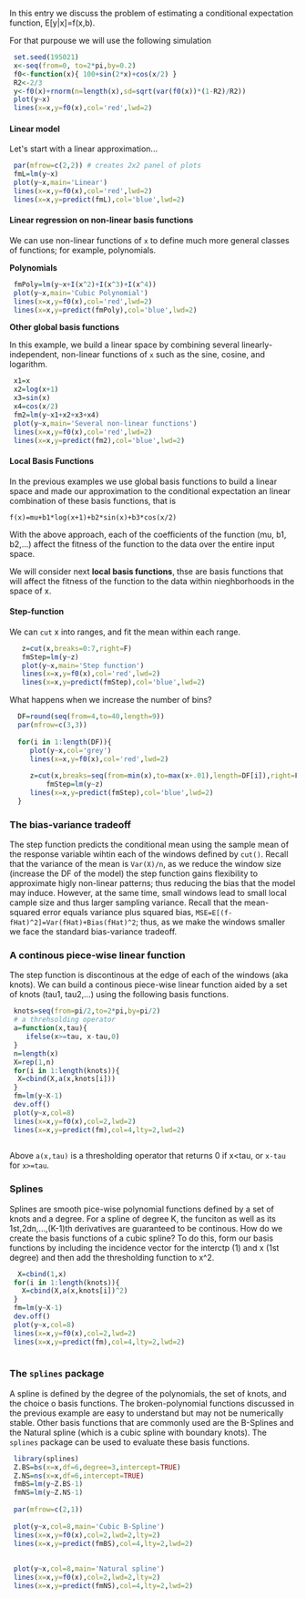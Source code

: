 
In this entry we discuss the problem of estimating a conditional expectation function, E[y|x]=f(x,b).

For that purpouse we will use the following simulation

```r
 set.seed(195021)
 x<-seq(from=0, to=2*pi,by=0.2)
 f0<-function(x){ 100+sin(2*x)+cos(x/2) }
 R2<-2/3
 y<-f0(x)+rnorm(n=length(x),sd=sqrt(var(f0(x))*(1-R2)/R2))
 plot(y~x)
 lines(x=x,y=f0(x),col='red',lwd=2)
```

#### Linear model

Let's start with a linear approximation...

```r
 par(mfrow=c(2,2)) # creates 2x2 panel of plots
 fmL=lm(y~x)
 plot(y~x,main='Linear')
 lines(x=x,y=f0(x),col='red',lwd=2)
 lines(x=x,y=predict(fmL),col='blue',lwd=2)

 ```
 
 #### Linear regression on non-linear basis functions
 
 We can use non-linear functions of `x` to define much more general classes of functions; for example, polynomials. 
 
 **Polynomials**

```r
 fmPoly=lm(y~x+I(x^2)+I(x^3)+I(x^4))
 plot(y~x,main='Cubic Polynomial')
 lines(x=x,y=f0(x),col='red',lwd=2)
 lines(x=x,y=predict(fmPoly),col='blue',lwd=2)

```

**Other global basis functions**

In this example, we build a linear space by combining several linearly-independent, non-linear functions of `x` such as the sine, cosine, and logarithm.

```r
 x1=x
 x2=log(x+1)
 x3=sin(x)
 x4=cos(x/2)
 fm2=lm(y~x1+x2+x3+x4)
 plot(y~x,main='Several non-linear functions')
 lines(x=x,y=f0(x),col='red',lwd=2)
 lines(x=x,y=predict(fm2),col='blue',lwd=2)
```

#### Local Basis Functions

In the previous examples we use global basis functions to build a linear space and made our approximation to the conditional expectation an linear combination of these basis functions, that is

    f(x)=mu+b1*log(x+1)+b2*sin(x)+b3*cos(x/2)
      
With the above approach, each of the coefficients of the function (mu, b1, b2,...) affect the fitness of the function to the data over the entire input space. 

We will consider next **local basis functions**, thse are basis functions that will affect the fitness of the function to the data within nieghborhoods in the space of x.

#### Step-function

We can `cut` x into ranges, and fit the mean within each range.

```r
   z=cut(x,breaks=0:7,right=F)
   fmStep=lm(y~z)
   plot(y~x,main='Step function')
   lines(x=x,y=f0(x),col='red',lwd=2)
   lines(x=x,y=predict(fmStep),col='blue',lwd=2)
```

What happens when we increase the number of bins?

```r
  DF=round(seq(from=4,to=40,length=9))
  par(mfrow=c(3,3))
  
  for(i in 1:length(DF)){
	 plot(y~x,col='grey')
	 lines(x=x,y=f0(x),col='red',lwd=2)
	
	 z=cut(x,breaks=seq(from=min(x),to=max(x+.01),length=DF[i]),right=F)
         fmStep=lm(y~z)
	 lines(x=x,y=predict(fmStep),col='blue',lwd=2)  
  }
 ```
### The bias-variance tradeoff

The step function predicts the conditional mean using the sample mean of the response variable wihtin each of the windows defined by `cut()`. Recall that the variance of the mean is `Var(X)/n`, as we reduce the window size (increase the DF of the model) the step function gains flexibility to approximate higly non-linear patterns; thus reducing the bias that the model may induce. However, at the same time, small windows lead to small local cample size and thus larger sampling variance. Recall that the mean-squared error equals variance plus squared bias, `MSE=E[(f-fHat)^2]=Var(fHat)+Bias(fHat)^2`; thus, as we make the windows smaller we face the standard bias-variance tradeoff.


### A continous piece-wise linear function

The step function is discontinous at the edge of each of the windows (aka knots). We can build a continous piece-wise linear function aided by a set of knots (tau1, tau2,...) using the following basis functions.

```r
 knots=seq(from=pi/2,to=2*pi,by=pi/2)
 # a threhsolding operator
 a=function(x,tau){ 
    ifelse(x>=tau, x-tau,0)
 }
 n=length(x)
 X=rep(1,n)
 for(i in 1:length(knots)){
  X=cbind(X,a(x,knots[i]))
 }
 fm=lm(y~X-1)
 dev.off()
 plot(y~x,col=8)
 lines(x=x,y=f0(x),col=2,lwd=2)
 lines(x=x,y=predict(fm),col=4,lty=2,lwd=2)
 
```
Above `a(x,tau)` is a thresholding operator that returns 0 if x<tau, or `x-tau` for `x>=tau`.


### Splines

Splines are smooth pice-wise polynomial functions defined by a set of knots and a degree. For a spline of degree K, the funciton as well as its 1st,2dn,...,(K-1)th derivatives are guaranteed to be continous. How do we create the basis functions of a cubic spline? To do this, form our basis functions by including the incidence vector for the interctp (1) and x (1st degree) and then add the thresholding function to x^2.

```r
  X=cbind(1,x)
 for(i in 1:length(knots)){
   X=cbind(X,a(x,knots[i])^2)
 }
 fm=lm(y~X-1)
 dev.off()
 plot(y~x,col=8)
 lines(x=x,y=f0(x),col=2,lwd=2)
 lines(x=x,y=predict(fm),col=4,lty=2,lwd=2)
 
```

### The `splines` package

A spline is defined by the degree of the polynomials, the set of knots, and the choice o basis functions. The broken-polynomial functions discussed in the previous example are easy to understand but may not be numerically stable. Other basis functions that are commonly used are the B-Splines and the Natural spline (which is a cubic spline with boundary knots). The `splines` package can be used to evaluate these basis functions.


```r
 library(splines)
 Z.BS=bs(x=x,df=6,degree=3,intercept=TRUE) 
 Z.NS=ns(x=x,df=6,intercept=TRUE)
 fmBS=lm(y~Z.BS-1)
 fmNS=lm(y~Z.NS-1)
 
 par(mfrow=c(2,1))
 
 plot(y~x,col=8,main='Cubic B-Spline')
 lines(x=x,y=f0(x),col=2,lwd=2,lty=2)
 lines(x=x,y=predict(fmBS),col=4,lty=2,lwd=2)
 
  
 plot(y~x,col=8,main='Natural spline')
 lines(x=x,y=f0(x),col=2,lwd=2,lty=2)
 lines(x=x,y=predict(fmNS),col=4,lty=2,lwd=2)
 
```


